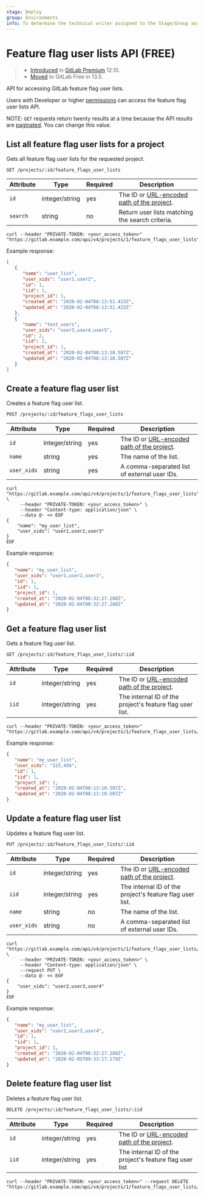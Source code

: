 ```yaml
---
stage: Deploy
group: Environments
info: To determine the technical writer assigned to the Stage/Group associated with this page, see https://about.gitlab.com/handbook/product/ux/technical-writing/#assignments
---
```


# Feature flag user lists API **(FREE)**

> - [Introduced](https://gitlab.com/gitlab-org/gitlab/-/issues/205409) in [GitLab Premium](https://about.gitlab.com/pricing/) 12.10.
> - [Moved](https://gitlab.com/gitlab-org/gitlab/-/issues/212318) to GitLab Free in 13.5.

API for accessing GitLab feature flag user lists.

Users with Developer or higher [permissions](../user/permissions.md) can access the feature flag user lists API.

NOTE:
`GET` requests return twenty results at a time because the API results
are [paginated](rest/index.md#pagination). You can change this value.

## List all feature flag user lists for a project

Gets all feature flag user lists for the requested project.

```plaintext
GET /projects/:id/feature_flags_user_lists
```

| Attribute | Type           | Required | Description                                                                      |
| --------- | -------------- | -------- | -------------------------------------------------------------------------------- |
| `id`      | integer/string | yes      | The ID or [URL-encoded path of the project](rest/index.md#namespaced-path-encoding). |
| `search`  | string         | no       | Return user lists matching the search criteria.                                  |

```shell
curl --header "PRIVATE-TOKEN: <your_access_token>" "https://gitlab.example.com/api/v4/projects/1/feature_flags_user_lists"
```

Example response:

```json
[
   {
      "name": "user_list",
      "user_xids": "user1,user2",
      "id": 1,
      "iid": 1,
      "project_id": 1,
      "created_at": "2020-02-04T08:13:51.423Z",
      "updated_at": "2020-02-04T08:13:51.423Z"
   },
   {
      "name": "test_users",
      "user_xids": "user3,user4,user5",
      "id": 2,
      "iid": 2,
      "project_id": 1,
      "created_at": "2020-02-04T08:13:10.507Z",
      "updated_at": "2020-02-04T08:13:10.507Z"
   }
]
```

## Create a feature flag user list

Creates a feature flag user list.

```plaintext
POST /projects/:id/feature_flags_user_lists
```

| Attribute           | Type             | Required   | Description                                                                            |
| ------------------- | ---------------- | ---------- | ---------------------------------------------------------------------------------------|
| `id`                | integer/string   | yes        | The ID or [URL-encoded path of the project](rest/index.md#namespaced-path-encoding).       |
| `name`              | string           | yes        | The name of the list. |
| `user_xids`         | string           | yes        | A comma-separated list of external user IDs. |

```shell
curl "https://gitlab.example.com/api/v4/projects/1/feature_flags_user_lists" \
     --header "PRIVATE-TOKEN: <your_access_token>" \
     --header "Content-type: application/json" \
     --data @- << EOF
{
    "name": "my_user_list",
    "user_xids": "user1,user2,user3"
}
EOF
```

Example response:

```json
{
   "name": "my_user_list",
   "user_xids": "user1,user2,user3",
   "id": 1,
   "iid": 1,
   "project_id": 1,
   "created_at": "2020-02-04T08:32:27.288Z",
   "updated_at": "2020-02-04T08:32:27.288Z"
}
```

## Get a feature flag user list

Gets a feature flag user list.

```plaintext
GET /projects/:id/feature_flags_user_lists/:iid
```

| Attribute           | Type             | Required   | Description                                                                            |
| ------------------- | ---------------- | ---------- | ---------------------------------------------------------------------------------------|
| `id`                | integer/string   | yes        | The ID or [URL-encoded path of the project](rest/index.md#namespaced-path-encoding).       |
| `iid`               | integer/string   | yes        | The internal ID of the project's feature flag user list.                               |

```shell
curl --header "PRIVATE-TOKEN: <your_access_token>" "https://gitlab.example.com/api/v4/projects/1/feature_flags_user_lists/1"
```

Example response:

```json
{
   "name": "my_user_list",
   "user_xids": "123,456",
   "id": 1,
   "iid": 1,
   "project_id": 1,
   "created_at": "2020-02-04T08:13:10.507Z",
   "updated_at": "2020-02-04T08:13:10.507Z"
}
```

## Update a feature flag user list

Updates a feature flag user list.

```plaintext
PUT /projects/:id/feature_flags_user_lists/:iid
```

| Attribute           | Type             | Required   | Description                                                                            |
| ------------------- | ---------------- | ---------- | ---------------------------------------------------------------------------------------|
| `id`                | integer/string   | yes        | The ID or [URL-encoded path of the project](rest/index.md#namespaced-path-encoding).       |
| `iid`               | integer/string   | yes        | The internal ID of the project's feature flag user list.                               |
| `name`              | string           | no         | The name of the list.                                                          |
| `user_xids`         | string           | no         | A comma-separated list of external user IDs.                                                    |

```shell
curl "https://gitlab.example.com/api/v4/projects/1/feature_flags_user_lists/1" \
     --header "PRIVATE-TOKEN: <your_access_token>" \
     --header "Content-type: application/json" \
     --request PUT \
     --data @- << EOF
{
    "user_xids": "user2,user3,user4"
}
EOF
```

Example response:

```json
{
   "name": "my_user_list",
   "user_xids": "user2,user3,user4",
   "id": 1,
   "iid": 1,
   "project_id": 1,
   "created_at": "2020-02-04T08:32:27.288Z",
   "updated_at": "2020-02-05T09:33:17.179Z"
}
```

## Delete feature flag user list

Deletes a feature flag user list.

```plaintext
DELETE /projects/:id/feature_flags_user_lists/:iid
```

| Attribute           | Type             | Required   | Description                                                                            |
| ------------------- | ---------------- | ---------- | ---------------------------------------------------------------------------------------|
| `id`                | integer/string   | yes        | The ID or [URL-encoded path of the project](rest/index.md#namespaced-path-encoding).       |
| `iid`               | integer/string   | yes        | The internal ID of the project's feature flag user list                                |

```shell
curl --header "PRIVATE-TOKEN: <your_access_token>" --request DELETE "https://gitlab.example.com/api/v4/projects/1/feature_flags_user_lists/1"
```
